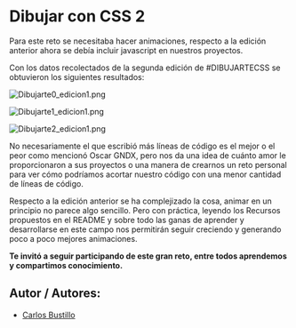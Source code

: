 # Dibujar con CSS 2

Para este reto se necesitaba hacer animaciones, respecto a la edición anterior ahora se debía incluir javascript en nuestros proyectos.

Con los datos recolectados de la segunda edición de #DIBUJARTECSS se obtuvieron los siguientes resultados:

![Dibujarte0_edicion1.png](https://github.com/musartedev/dibujarte-css/tree/master/public/AnalisisData/Recursos/Dibujarte0_edicion2.png)

![Dibujarte1_edicion1.png](https://github.com/musartedev/dibujarte-css/tree/master/public/AnalisisData/Recursos/Dibujarte1_edicion2.png)

![Dibujarte2_edicion1.png](https://github.com/musartedev/dibujarte-css/tree/master/public/AnalisisData/Recursos/Dibujarte2_edicion2.png)

No necesariamente el que escribió más líneas de código es el mejor o el peor como mencionó Oscar GNDX, pero nos da una idea de cuánto amor le proporcionaron a sus proyectos o una manera de crearnos un reto personal para ver cómo podríamos acortar nuestro código con una menor cantidad de líneas de código.

Respecto a la edición anterior se ha complejizado la cosa, animar en un principio no parece algo sencillo. Pero con práctica, leyendo los Recursos propuestos en el README y sobre todo las ganas de aprender y desarrollarse en este campo nos permitirán seguir creciendo y generando poco a poco mejores animaciones.

**Te invitó a seguir participando de este gran reto, entre todos aprendemos y compartimos conocimiento.**


## Autor / Autores:

* [Carlos Bustillo](https://github.com/cabustillo13)
